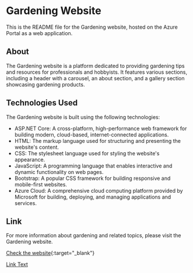 # Gardening Website

This is the README file for the Gardening website, hosted on the Azure Portal as a web application.

## About

The Gardening website is a platform dedicated to providing gardening tips and resources for professionals and hobbyists. It features various sections, including a header with a carousel, an about section, and a gallery section showcasing gardening products. 

## Technologies Used

The Gardening website is built using the following technologies:

- ASP.NET Core: A cross-platform, high-performance web framework for building modern, cloud-based, internet-connected applications.
- HTML: The markup language used for structuring and presenting the website's content.
- CSS: The stylesheet language used for styling the website's appearance.
- JavaScript: A programming language that enables interactive and dynamic functionality on web pages.
- Bootstrap: A popular CSS framework for building responsive and mobile-first websites.
- Azure Cloud: A comprehensive cloud computing platform provided by Microsoft for building, deploying, and managing applications and services.

## Link

For more information about gardening and related topics, please visit the Gardening website.

[Check the website](https://garden-web.azurewebsites.net/){:target="_blank"}

<a href="[https://www.example.com](https://garden-web.azurewebsites.net/)https://garden-web.azurewebsites.net/" target="_blank">Link Text</a>


